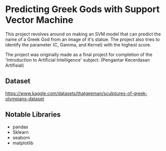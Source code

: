 
# Predicting Greek Gods with Support Vector Machine

This project revolves around on making an SVM model that can predict the name of a Greek God from an image of it's statue. The project also tries to identify the parameter (C, Gamma, and Kernel) with the highest score.

The project was originally made as a final project for completion of  the 'Introduction to Artificial Intelligence' subject. (Pengantar Kecerdasan Artifisial)




## Dataset
https://www.kaggle.com/datasets/thatgeeman/sculptures-of-greek-olympians-dataset
## Notable Libraries
- pandas 
- Sklearn
- seaborn
- matplotlib


